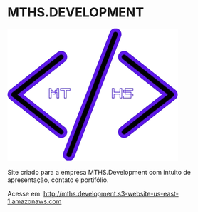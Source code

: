 # MTHS.DEVELOPMENT

![logo](Code/HTML/ImgCode/LogoMTHS.png)


Site criado para a empresa MTHS.Development com intuito de apresentação, contato e portifólio.

Acesse em: http://mths.development.s3-website-us-east-1.amazonaws.com